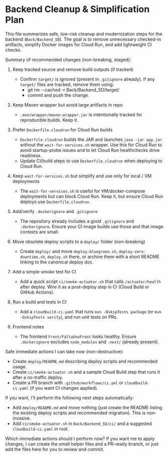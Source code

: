# Backend Cleanup & Simplification Plan

This file summarizes safe, low-risk cleanup and modernization steps for the backend (`Back/Backend_SD`). The goal is to remove unnecessary checked-in artifacts, simplify Docker images for Cloud Run, and add lightweight CI checks.

Summary of recommended changes (non-breaking, staged):

1) Keep tracked source and remove build outputs (if tracked)
   - Confirm `target/` is ignored (present in `.gitignore` already). If any `target/` files are tracked, remove them using:
     - git rm --cached -r Back/Backend_SD/target/
     - commit and push the change.

2) Keep Maven wrapper but avoid large artifacts in repo
   - `.mvn/wrapper/maven-wrapper.jar` is intentionally tracked for reproducible builds. Keep it.

3) Prefer `Dockerfile.cloudrun` for Cloud Run builds
   - `Dockerfile.cloudrun` builds the JAR and launches `java -jar app.jar` without the `wait-for-services.sh` wrapper. Use this for Cloud Run to avoid startup-probe issues and to let Cloud Run healthchecks drive readiness.
   - Update CI/build steps to use `Dockerfile.cloudrun` when deploying to Cloud Run.

4) Keep `wait-for-services.sh` but simplify and use only for local / VM deployments
   - The `wait-for-services.sh` is useful for VM/docker-compose deployments but can block Cloud Run. Keep it, but ensure Cloud Run deploys use `Dockerfile.cloudrun`.

5) Add/verify `.dockerignore` and `.gitignore`
   - The repository already includes a good `.gitignore` and `.dockerignore`. Ensure your CI image builds use those and that image contexts are small.

6) Move obsolete deploy scripts to a `deploy/` folder (non-breaking)
   - Create `deploy/` and move `deploy-bluegreen.sh`, `deploy-zero-downtime.sh`, `deploy.sh` there, or archive them with a short README linking to the canonical deploy doc.

7) Add a simple smoke test for CI
   - Add a quick script `ci/smoke-actuator.sh` that calls `/actuator/health` after deploy. Wire it as a post-deploy step in CI (Cloud Build or GitHub Actions).

8) Run a build and tests in CI
   - Add a `cloudbuild-ci.yaml` that runs `mvn -DskipTests package` (or `mvn -DskipTests verify`), and run unit tests on PRs.

9) Frontend notes
   - The frontend `Front/FaltaUnoFront` looks healthy. Ensure `.dockerignore` excludes `node_modules` and `.next/` (already present).

Safe immediate actions I can take now (non-destructive):
- Create `deploy/README.md` describing deploy scripts and recommended usage.
- Create `ci/smoke-actuator.sh` and a sample Cloud Build step that runs it after a no-traffic deploy.
- Create a PR branch with `.github/workflows/ci.yml` or `cloudbuild-ci.yaml` (if you want CI changes applied).

If you want, I'll perform the following next steps automatically:
- Add `deploy/README.md` and move nothing (just create the README listing the existing deploy scripts and recommended migration). This is non-invasive.
- Add `ci/smoke-actuator.sh` in `Back/Backend_SD/ci/` and a suggested `cloudbuild-ci.yaml` in root.

Which immediate actions should I perform now? If you want me to apply changes, I can create the small helper files and a PR-ready branch, or just add the files here for you to review and commit.
